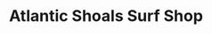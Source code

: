 ---
title: "Atlantic Shoals Surf Shop"
url: /bethany-beach/atlantic-shoals-surf-shop/
shop: Kleidung
---